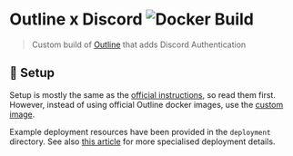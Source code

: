 # Outline x Discord ![Docker Build](https://github.com/lolPants/outline-discord/workflows/Docker%20Build/badge.svg)
> Custom build of [Outline](https://github.com/outline/outline) that adds Discord Authentication

## 🚀 Setup
Setup is mostly the same as the [official instructions](https://github.com/outline/outline#docker), so read them first. However, instead of using official Outline docker images, use the [custom image](https://github.com/lolPants/outline-discord/pkgs/container/outline-discord).

Example deployment resources have been provided in the `deployment` directory. See also [this article](https://blog.gurucomputing.com.au/deploying-outline-with-docker-and-caddy/) for more specialised deployment details.
